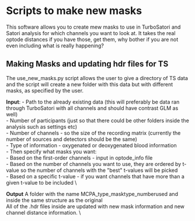 # Scripts to make new masks 
This software allows you to create mew masks to use in TurboSatori and Satori analysis for which channels you want to look at. It takes the real optode distances if you have those, get them, why bother if you are not even including what is really happening? 

## Making Masks and updating hdr files for TS
The use_new_masks.py script allows the user to give a directory of TS data and the script will create a new folder with this data but with different masks, as specified by the user.

**Input**:
    - Path to the already existing data (this will preferably be data ran through TurboSatori with all channels and should have contrast GLM as well)\
    - Number of participants (just so that there could be other folders inside the analysis such as settings etc)\
    - Number of channels - so the size of the recording matrix (currently the number of sources and detectors should be the same)\
    - Type of information - oxygenated or deoxygenated blood information \
    - Then specify what masks you want:   \
        - Based on the first-order channels - input in optode_info file \
        - Based on the number of channels you want to use, they are ordered by t-value so the number of channels with the "best" t-values will be picked \
        - Based on a specific t-value - if you want channels that have more than a given t-value to be included \

**Output**
    A folder with the name MCPA_type_masktype_numberused and inside the same structure as the original \
    All of the .hdr files inside are updated with new mask information and new channel distance information. \


